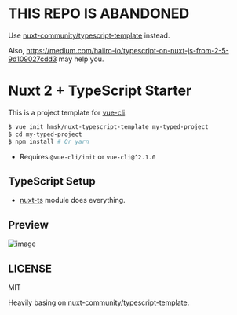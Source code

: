 # THIS REPO IS ABANDONED

Use [nuxt-community/typescript-template](https://github.com/nuxt-community/typescript-template) instead.

Also, https://medium.com/haiiro-io/typescript-on-nuxt-js-from-2-5-9d109027cdd3 may help you.

# Nuxt 2 + TypeScript Starter

This is a project template for [vue-cli](https://github.com/vuejs/vue-cli).

```sh
$ vue init hmsk/nuxt-typescript-template my-typed-project
$ cd my-typed-project
$ npm install # Or yarn
```

- Requires `@vue-cli/init` or `vue-cli@^2.1.0`

## TypeScript Setup

- [nuxt-ts](https://www.npmjs.com/package/nuxt-ts) module does everything.

## Preview

![image](https://user-images.githubusercontent.com/85887/50041889-99b89b80-0010-11e9-811a-cc596dbf0b8c.png)

## LICENSE

MIT

Heavily basing on [nuxt-community/typescript-template](https://github.com/nuxt-community/typescript-template).
